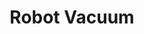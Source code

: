 ---
layout: project

# project title that will be displayed in plain text
title: Robot Vacuum

# universal file name for: project page URL/primary assets
filename: robot  # universal file name for: project page URL/primary assets

ext: .jpg  # asset extension ex: images\project_a.jpg vs project_a.png
highlight: True # True if this project should be highlighted over others
index: 12  # index number for sorting which affects loops over all projects

# short descriptor that will be displayed in plain text
blurb: Random robots demonstrate algorithmic efficiency.
---